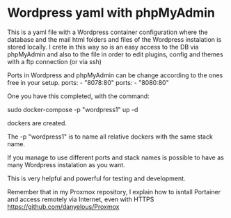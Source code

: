 # Wordpress yaml with phpMyAdmin

This is a yaml file with a Wordpress container configuration where the database and the mail html folders and files of the Wordpress instalation is stored locally.
I crete in this way so is an easy access to the DB via phpMyAdmin and also to the file in order to edit plugins, config and themes with a ftp connection (or via ssh)

Ports in Wordpress and phpMyAdmin can be change according to the ones free in your setup.
    ports:
        - "8078:80"
    ports:
        - "8080:80" 

One you have this completed, with the command:

  sudo docker-compose -p "wordpress1" up -d

dockers are created.

The -p "wordpress1" is to name all relative dockers with the same stack name.

If you manage to use different ports and stack names is possible to have as many Wordpress instalation as you want.

This is very helpful and powerful for testing and development.

Remember that in my Proxmox repository, I explain how to isntall Portainer and access remotely via Internet, even with HTTPS
https://github.com/danyelous/Proxmox
